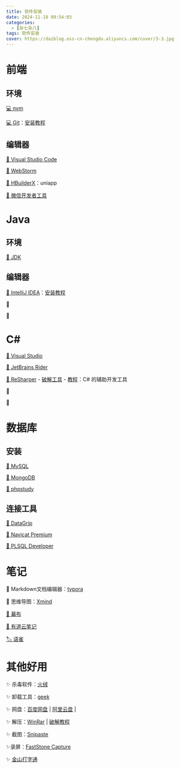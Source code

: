 ```yaml
---
title: 软件安装
date: 2024-11-18 09:54:03
categories:
  - [杂七杂八]
tags: 软件安装
cover: https://daiblog.oss-cn-chengdu.aliyuncs.com/cover/3-3.jpg
---
```


# 前端

## 环境

[💻 nvm](https://github.com/coreybutler/nvm-windows/releases)

[💻 Git](https://git-scm.com/downloads)：[安装教程](https://blog.csdn.net/mukes/article/details/115693833)

## 编辑器

[🍦 Visual Studio Code](https://code.visualstudio.com/Download)

[🍧 WebStorm](https://www.jetbrains.com/webstorm/)

[🍨 HBuilderX](https://dcloud.io/hbuilderx.html)：uniapp

[🍩 微信开发者工具](https://developers.weixin.qq.com/miniprogram/dev/devtools/download.html)

# Java

## 环境

[🍇 JDK](https://www.oracle.com/java/technologies/downloads)

## 编辑器

[🍈 IntelliJ IDEA](https://www.jetbrains.com/idea/)：[安装教程](https://blog.csdn.net/qq_43554335/article/details/121928344?spm=1001.2014.3001.5506)

🍉 

🍊 

# C#

[🍟 Visual Studio](https://visualstudio.microsoft.com/zh-hans/downloads/)

[🧀 JetBrains Rider](https://www.jetbrains.com.cn/rider/download/#section=windows)

[🥪 ReSharper](https://www.jetbrains.com/zh-cn/resharper/download/other.html) - [破解工具](https://wwxu.lanzouj.com/inZhf2djyocf) - [教程](https://mioor.top/posts/%E6%95%99%E7%A8%8B/ReSharper%E5%AE%89%E8%A3%85.html)：C# 的辅助开发工具

🥙 

🍕 

# 数据库

## 安装

[🌵 MySQL](https://www.mysql.com/cn/downloads/)

[🌱 MongoDB](https://www.mongodb.com/try/download/community)

[🌲 phpstudy](https://old.xp.cn/download.html)

## 连接工具

[🍁 DataGrip](https://www.jetbrains.com.cn/datagrip/download/#section=windows)

[🌾 Navicat Premium](https://www.navicat.com.cn/download/navicat-premium)

[🍃 PLSQL Developer](https://www.allroundautomations.com/registered-plsqldev/)

# 笔记

📃 Markdown文档编辑器：[typora](https://typoraio.cn/)

📑 思维导图：[Xmind](https://xmind.cn/)

[📜 幕布](https://mubu.com/apps)

[🔖 有道云笔记](https://note.youdao.com/note-download/)

[🏷️ 语雀](https://www.yuque.com/)

# 其他好用

✨️ 杀毒软件：[火绒](https://www.huorong.cn/)

✨️ 卸载工具：[geek](https://geek.ymzhxing.cn/index.html?bd_vid=12096692739122305959)

✨️ 网盘：[百度网盘](https://pan.baidu.com/download#win) | [阿里云盘](https://www.aliyundrive.com/download) | 

✨️ 解压：[WinRar](https://www.winrar.com.cn/) | [破解教程](https://blog.csdn.net/qq_38996170/article/details/89258536)

✨️ 截图：[Snipaste](https://zh.snipaste.com/download.html)

✨录屏：[FastStone Capture](https://www.faststonecapture.cn/download)

✨️ [金山打字通](https://typeeasy.dazima.cn/)

